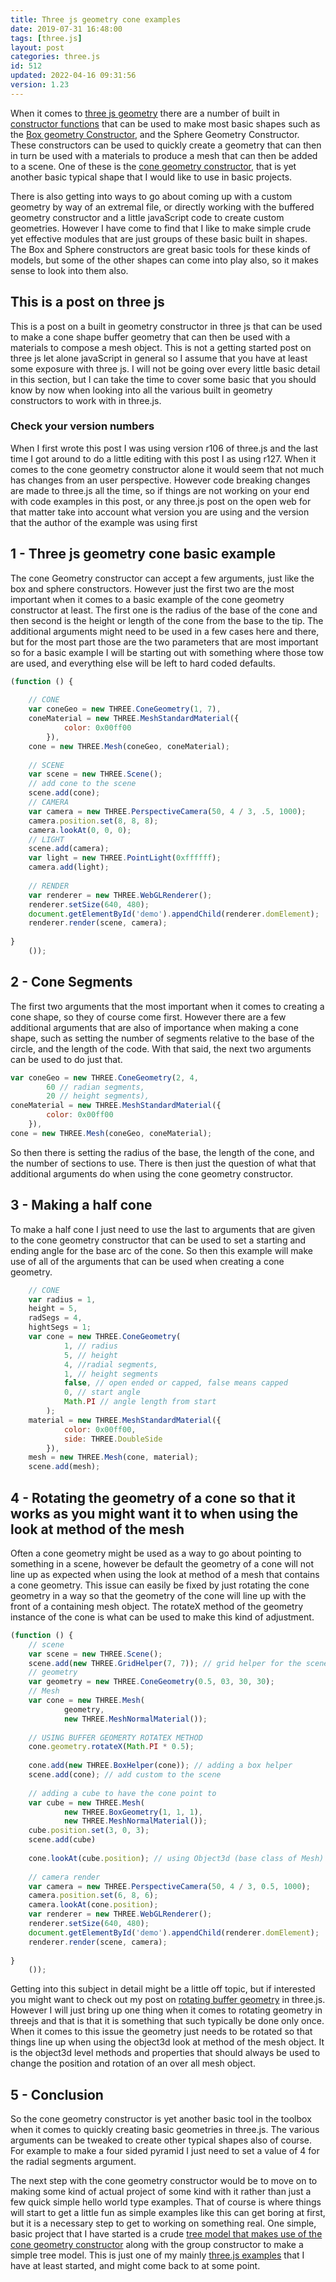```yaml
---
title: Three js geometry cone examples
date: 2019-07-31 16:48:00
tags: [three.js]
layout: post
categories: three.js
id: 512
updated: 2022-04-16 09:31:56
version: 1.23
---
```


When it comes to [three js geometry](https://threejs.org/docs/#api/en/core/Geometry) there are a number of built in [constructor functions](/2019/02/27/js-javascript-constructor/) that can be used to make most basic shapes such as the [Box geometry Constructor](/2021/04/26/threejs-box-geometry/), and the Sphere Geometry Constructor. These constructors can be used to quickly create a geometry that can then in turn be used with a materials to produce a mesh that can then be added to a scene. One of these is the [cone geometry constructor](https://threejs.org/docs/#api/en/geometries/ConeGeometry), that is yet another basic typical shape that I would like to use in basic projects.

There is also getting into ways to go about coming up with a custom geometry by way of an extremal file, or directly working with the buffered geometry constructor and a little javaScript code to create custom geometries. However I have come to find that I like to make simple crude yet effective modules that are just groups of these basic built in shapes. The Box and Sphere constructors are great basic tools for these kinds of models, but some of the other shapes can come into play also, so it makes sense to look into them also.

<!-- more -->

## This is a post on three js

This is a post on a built in geometry constructor in three js that can be used to make a cone shape buffer geometry that can then be used with a materials to compose a mesh object. This is not a getting started post on three js let alone javaScript in general so I assume that you have at least some exposure with three js. I will not be going over every little basic detail in this section, but I can take the time to cover some basic that you should know by now when looking into all the various built in geometry constructors to work with in three.js.

### Check your version numbers

When I first wrote this post I was using version r106 of three.js and the last time I got around to do a little editing with this post I as using r127. When it comes to the cone geometry constructor alone it would seem that not much has changes from an user perspective. However code breaking changes are made to three.js all the time, so if things are not working on your end with code examples in this post, or any three.js post on the open web for that matter take into account what version you are using and the version that the author of the example was using first

## 1 - Three js geometry cone basic example

The cone Geometry constructor can accept a few arguments, just like the box and sphere constructors. However just the first two are the most important when it comes to a basic example of the cone geometry constructor at least. The first one is the radius of the base of the cone and then second is the height or length of the cone from the base to the tip. The additional arguments might need to be used in a few cases here and there, but for the most part those are the two parameters that are most important so for a basic example I will be starting out with something where those tow are used, and everything else will be left to hard coded defaults.

```js
(function () {
 
    // CONE
    var coneGeo = new THREE.ConeGeometry(1, 7),
    coneMaterial = new THREE.MeshStandardMaterial({
            color: 0x00ff00
        }),
    cone = new THREE.Mesh(coneGeo, coneMaterial);
 
    // SCENE
    var scene = new THREE.Scene();
    // add cone to the scene
    scene.add(cone);
    // CAMERA
    var camera = new THREE.PerspectiveCamera(50, 4 / 3, .5, 1000);
    camera.position.set(8, 8, 8);
    camera.lookAt(0, 0, 0);
    // LIGHT
    scene.add(camera);
    var light = new THREE.PointLight(0xffffff);
    camera.add(light);
 
    // RENDER
    var renderer = new THREE.WebGLRenderer();
    renderer.setSize(640, 480);
    document.getElementById('demo').appendChild(renderer.domElement);
    renderer.render(scene, camera);
 
}
    ());
```

## 2 - Cone Segments

The first two arguments that the most important when it comes to creating a cone shape, so they of course come first. However there are a few additional arguments that are also of importance when making a cone shape, such as setting the number of segments relative to the base of the circle, and the length of the code. With that said, the next two arguments can be used to do just that.

```js
var coneGeo = new THREE.ConeGeometry(2, 4,
        60 // radian segments,
        20 // height segments),
coneMaterial = new THREE.MeshStandardMaterial({
        color: 0x00ff00
    }),
cone = new THREE.Mesh(coneGeo, coneMaterial);
```

So then there is setting the radius of the base, the length of the cone, and the number of sections to use. There is then just the question of what that additional arguments do when using the cone geometry constructor.

## 3 - Making a half cone

To make a half cone I just need to use the last to arguments that are given to the cone geometry constructor that can be used to set a starting and ending angle for the base arc of the cone. So then this example will make use of all of the arguments that can be used when creating a cone geometry.

```js
    // CONE
    var radius = 1,
    height = 5,
    radSegs = 4,
    hightSegs = 1;
    var cone = new THREE.ConeGeometry(
            1, // radius
            5, // height
            4, //radial segments,
            1, // height segments
            false, // open ended or capped, false means capped
            0, // start angle
            Math.PI // angle length from start
        );
    material = new THREE.MeshStandardMaterial({
            color: 0x00ff00,
            side: THREE.DoubleSide
        }),
    mesh = new THREE.Mesh(cone, material);
    scene.add(mesh);
```

## 4 - Rotating the geometry of a cone so that it works as you might want it to when using the look at method of the mesh

Often a cone geometry might be used as a way to go about pointing to something in a scene, however be default the geometry of a cone will not line up as expected when using the look at method of a mesh that contains a cone geometry. This issue can easily be fixed by just rotating the cone geometry in a way so that the geometry of the cone will line up with the front of a containing mesh object. The rotateX method of the geometry instance of the cone is what can be used to make this kind of adjustment.

```js
(function () {
    // scene
    var scene = new THREE.Scene();
    scene.add(new THREE.GridHelper(7, 7)); // grid helper for the scene
    // geometry
    var geometry = new THREE.ConeGeometry(0.5, 03, 30, 30);
    // Mesh
    var cone = new THREE.Mesh(
            geometry,
            new THREE.MeshNormalMaterial());
 
    // USING BUFFER GEOMERTY ROTATEX METHOD
    cone.geometry.rotateX(Math.PI * 0.5);
 
    cone.add(new THREE.BoxHelper(cone)); // adding a box helper
    scene.add(cone); // add custom to the scene
 
    // adding a cube to have the cone point to
    var cube = new THREE.Mesh(
            new THREE.BoxGeometry(1, 1, 1),
            new THREE.MeshNormalMaterial());
    cube.position.set(3, 0, 3);
    scene.add(cube)
 
    cone.lookAt(cube.position); // using Object3d (base class of Mesh) lookAt
 
    // camera render
    var camera = new THREE.PerspectiveCamera(50, 4 / 3, 0.5, 1000);
    camera.position.set(6, 8, 6);
    camera.lookAt(cone.position);
    var renderer = new THREE.WebGLRenderer();
    renderer.setSize(640, 480);
    document.getElementById('demo').appendChild(renderer.domElement);
    renderer.render(scene, camera);
 
}
    ());
```

Getting into this subject in detail might be a little off topic, but if interested you might want to check out my post on [rotating buffer geometry](/2021/05/20/threejs-buffer-geometry-rotation/) in three.js. However I will just bring up one thing when it comes to rotating geometry in threejs and that is that it is something that such typically be done only once. When it comes to this issue the geometry just needs to be rotated so that things line up when using the object3d look at method of the mesh object. It is the object3d level methods and properties that should always be used to change the position and rotation of an over all mesh object.

## 5 - Conclusion

So the cone geometry constructor is yet another basic tool in the toolbox when it comes to quickly creating basic geometries in three.js. The various arguments can be tweaked to create other typical shapes also of course. For example to make a four sided pyramid I just need to set a value of 4 for the radial segments argument.

The next step with the cone geometry constructor would be to move on to making some kind of actual project of some kind with it rather than just a few quick simple hello world type examples. That of course is where things will start to get a little fun as simple examples like this can get boring at first, but it is a necessary step to get to working on something real. One simple, basic project that I have started is a crude [tree model that makes use of the cone geometry constructor](/2019/07/30/threejs-examples-tree/) along with the group constructor to make a simple tree model. This is just one of my mainly [three.js examples](/2021/02/19/threejs-examples/) that I have at least started, and might come back to at some point.

